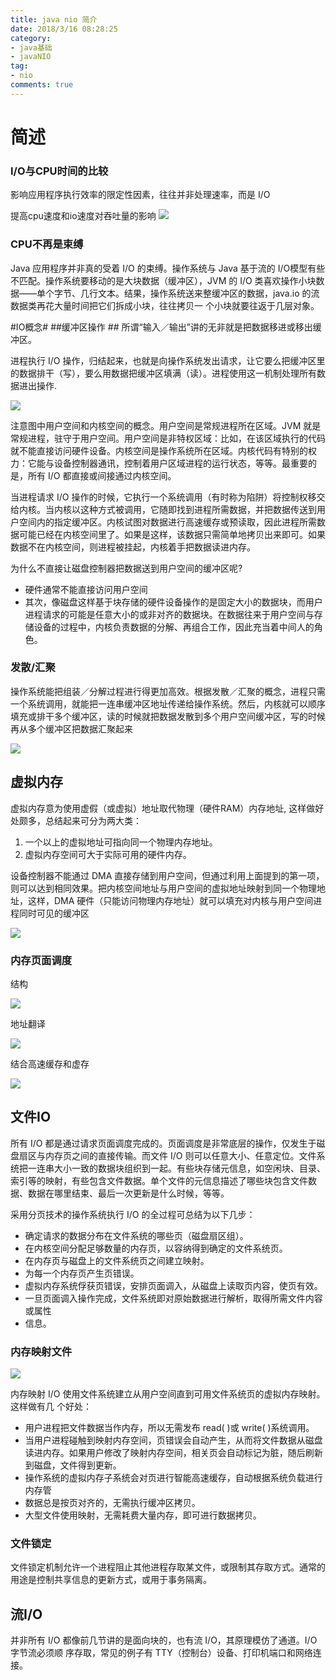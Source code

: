 ```yaml
---
title: java nio 简介
date: 2018/3/16 08:28:25
category:
- java基础
- javaNIO
tag:
- nio 
comments: true  
---
```


# 简述 #

### I/O与CPU时间的比较 ###
影响应用程序执行效率的限定性因素，往往并非处理速率，而是 I/O

提高cpu速度和io速度对吞吐量的影响
![](http://i.imgur.com/MMRW69G.jpg)

### CPU不再是束缚 ###
Java 应用程序并非真的受着 I/O 的束缚。操作系统与 Java 基于流的 I/O模型有些不匹配。操作系统要移动的是大块数据（缓冲区），JVM 的 I/O 类喜欢操作小块数据——单个字节、几行文本。结果，操作系统送来整缓冲区的数据，java.io 的流数据类再花大量时间把它们拆成小块，往往拷贝一
个小块就要往返于几层对象。

#IO概念#
##缓冲区操作 ##
所谓“输入／输出”讲的无非就是把数据移进或移出缓冲区。

进程执行 I/O 操作，归结起来，也就是向操作系统发出请求，让它要么把缓冲区里的数据排干（写），要么用数据把缓冲区填满（读）。进程使用这一机制处理所有数据进出操作.

![](http://i.imgur.com/3JmBdRQ.jpg)

注意图中用户空间和内核空间的概念。用户空间是常规进程所在区域。JVM 就是常规进程，驻守于用户空间。用户空间是非特权区域：比如，在该区域执行的代码就不能直接访问硬件设备。内核空间是操作系统所在区域。内核代码有特别的权力：它能与设备控制器通讯，控制着用户区域进程的运行状态，等等。最重要的是，所有 I/O 都直接或间接通过内核空间。

当进程请求 I/O 操作的时候，它执行一个系统调用（有时称为陷阱）将控制权移交给内核。当内核以这种方式被调用，它随即找到进程所需数据，并把数据传送到用户空间内的指定缓冲区。内核试图对数据进行高速缓存或预读取，因此进程所需数据可能已经在内核空间里了。如果是这样，该数据只需简单地拷贝出来即可。如果数据不在内核空间，则进程被挂起，内核着手把数据读进内存。

为什么不直接让磁盘控制器把数据送到用户空间的缓冲区呢?

- 硬件通常不能直接访问用户空间
- 其次，像磁盘这样基于块存储的硬件设备操作的是固定大小的数据块，而用户进程请求的可能是任意大小的或非对齐的数据块。在数据往来于用户空间与存储设备的过程中，内核负责数据的分解、再组合工作，因此充当着中间人的角色。

### 发散/汇聚 ###
操作系统能把组装／分解过程进行得更加高效。根据发散／汇聚的概念，进程只需一个系统调用，就能把一连串缓冲区地址传递给操作系统。然后，内核就可以顺序填充或排干多个缓冲区，读的时候就把数据发散到多个用户空间缓冲区，写的时候再从多个缓冲区把数据汇聚起来

![](http://i.imgur.com/KK4QJhN.jpg)

## 虚拟内存 ##



虚拟内存意为使用虚假（或虚拟）地址取代物理（硬件RAM）内存地址, 这样做好处颇多，总结起来可分为两大类：

1. 一个以上的虚拟地址可指向同一个物理内存地址。
2. 虚拟内存空间可大于实际可用的硬件内存。

设备控制器不能通过 DMA 直接存储到用户空间，但通过利用上面提到的第一项，则可以达到相同效果。把内核空间地址与用户空间的虚拟地址映射到同一个物理地址，这样，DMA 硬件（只能访问物理内存地址）就可以填充对内核与用户空间进程同时可见的缓冲区

![](http://i.imgur.com/8kJsfWb.jpg)

### 内存页面调度  ###
结构

![](http://i.imgur.com/Uy3pXmF.jpg)

地址翻译

![](http://i.imgur.com/ZSRwLoq.jpg)

结合高速缓存和虚存

![](http://i.imgur.com/4NyidgZ.jpg)

## 文件IO ##
所有 I/O 都是通过请求页面调度完成的。页面调度是非常底层的操作，仅发生于磁盘扇区与内存页之间的直接传输。而文件 I/O 则可以任意大小、任意定位。文件系统把一连串大小一致的数据块组织到一起。有些块存储元信息，如空闲块、目录、索引等的映射，有些包含文件数据。单个文件的元信息描述了哪些块包含文件数据、数据在哪里结束、最后一次更新是什么时候，等等。

采用分页技术的操作系统执行 I/O 的全过程可总结为以下几步：

 - 确定请求的数据分布在文件系统的哪些页（磁盘扇区组）。
- 在内核空间分配足够数量的内存页，以容纳得到确定的文件系统页。
- 在内存页与磁盘上的文件系统页之间建立映射。
- 为每一个内存页产生页错误。
- 虚拟内存系统俘获页错误，安排页面调入，从磁盘上读取页内容，使页有效。
- 一旦页面调入操作完成，文件系统即对原始数据进行解析，取得所需文件内容或属性
- 信息。

### 内存映射文件 ###
![](http://i.imgur.com/wGWY4Om.jpg)

内存映射 I/O 使用文件系统建立从用户空间直到可用文件系统页的虚拟内存映射。这样做有几
个好处：

- 用户进程把文件数据当作内存，所以无需发布 read( )或 write( )系统调用。
- 当用户进程碰触到映射内存空间，页错误会自动产生，从而将文件数据从磁盘读进内存。如果用户修改了映射内存空间，相关页会自动标记为脏，随后刷新到磁盘，文件得到更新。
- 操作系统的虚拟内存子系统会对页进行智能高速缓存，自动根据系统负载进行内存管
- 数据总是按页对齐的，无需执行缓冲区拷贝。
- 大型文件使用映射，无需耗费大量内存，即可进行数据拷贝。

### 文件锁定 ###
文件锁定机制允许一个进程阻止其他进程存取某文件，或限制其存取方式。通常的用途是控制共享信息的更新方式，或用于事务隔离。

## 流I/O ##
并非所有 I/O 都像前几节讲的是面向块的，也有流 I/O，其原理模仿了通道。I/O 字节流必须顺
序存取，常见的例子有 TTY（控制台）设备、打印机端口和网络连接。